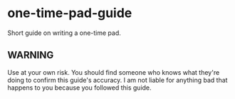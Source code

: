 # one-time-pad-guide
Short guide on writing a one-time pad.

## WARNING
Use at your own risk. You should find someone who knows what they're doing to confirm this guide's accuracy. I am not liable for anything bad that happens to you because you followed this guide.
